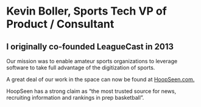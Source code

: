 
<h1>Kevin Boller, Sports Tech VP of Product / Consultant</h1>

<h2>I originally co-founded LeagueCast in 2013 </h2>

<p> Our mission was to enable amateur sports organizations to leverage software to take full advantage of the digitization of sports.</p>

<p>
A great deal of our work in the space can now be found at <a href="http://www.hoopseen.com/" >HoopSeen.com.</a>
</p>

<p>
HoopSeen has a strong claim as “the most trusted source for news, recruiting information and rankings in prep basketball”.
</p>
